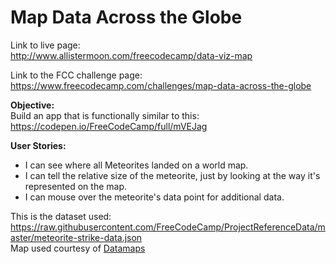 # Map Data Across the Globe

Link to live page:  
http://www.allistermoon.com/freecodecamp/data-viz-map

Link to the FCC challenge page:  
https://www.freecodecamp.com/challenges/map-data-across-the-globe

__Objective:__  
Build an app that is functionally similar to this:  
https://codepen.io/FreeCodeCamp/full/mVEJag

__User Stories:__  
- I can see where all Meteorites landed on a world map.
- I can tell the relative size of the meteorite, just by looking at the way it's represented on the map.
- I can mouse over the meteorite's data point for additional data.

This is the dataset used: https://raw.githubusercontent.com/FreeCodeCamp/ProjectReferenceData/master/meteorite-strike-data.json  
Map used courtesy of [Datamaps](https://github.com/markmarkoh/datamaps)